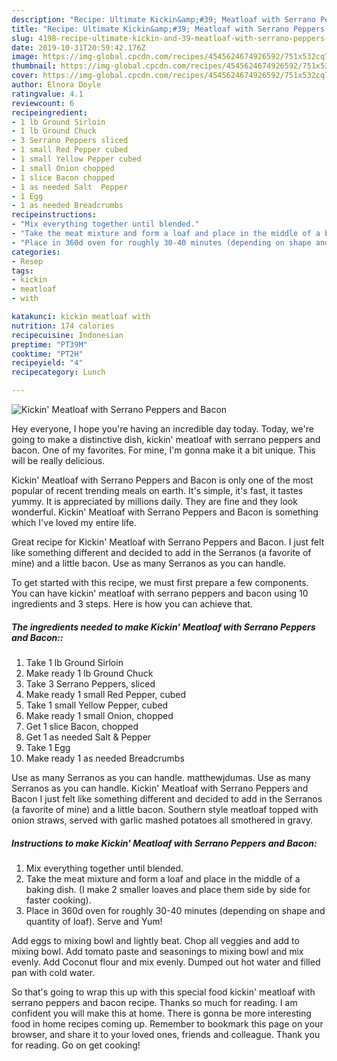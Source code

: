 ```yaml
---
description: "Recipe: Ultimate Kickin&amp;#39; Meatloaf with Serrano Peppers and Bacon"
title: "Recipe: Ultimate Kickin&amp;#39; Meatloaf with Serrano Peppers and Bacon"
slug: 4198-recipe-ultimate-kickin-and-39-meatloaf-with-serrano-peppers-and-bacon
date: 2019-10-31T20:59:42.176Z
image: https://img-global.cpcdn.com/recipes/4545624674926592/751x532cq70/kickin-meatloaf-with-serrano-peppers-and-bacon-recipe-main-photo.jpg
thumbnail: https://img-global.cpcdn.com/recipes/4545624674926592/751x532cq70/kickin-meatloaf-with-serrano-peppers-and-bacon-recipe-main-photo.jpg
cover: https://img-global.cpcdn.com/recipes/4545624674926592/751x532cq70/kickin-meatloaf-with-serrano-peppers-and-bacon-recipe-main-photo.jpg
author: Elnora Doyle
ratingvalue: 4.1
reviewcount: 6
recipeingredient:
- 1 lb Ground Sirloin
- 1 lb Ground Chuck
- 3 Serrano Peppers sliced
- 1 small Red Pepper cubed
- 1 small Yellow Pepper cubed
- 1 small Onion chopped
- 1 slice Bacon chopped
- 1 as needed Salt  Pepper
- 1 Egg
- 1 as needed Breadcrumbs
recipeinstructions:
- "Mix everything together until blended."
- "Take the meat mixture and form a loaf and place in the middle of a baking dish. (I make 2 smaller loaves and place them side by side for faster cooking)."
- "Place in 360d oven for roughly 30-40 minutes (depending on shape and quantity of loaf). Serve and Yum!"
categories:
- Resep
tags:
- kickin
- meatloaf
- with

katakunci: kickin meatloaf with
nutrition: 174 calories
recipecuisine: Indonesian
preptime: "PT39M"
cooktime: "PT2H"
recipeyield: "4"
recipecategory: Lunch

---
```



![Kickin&#39; Meatloaf with Serrano Peppers and Bacon](https://img-global.cpcdn.com/recipes/4545624674926592/751x532cq70/kickin-meatloaf-with-serrano-peppers-and-bacon-recipe-main-photo.jpg)

Hey everyone, I hope you're having an incredible day today. Today, we're going to make a distinctive dish, kickin&#39; meatloaf with serrano peppers and bacon. One of my favorites. For mine, I'm gonna make it a bit unique. This will be really delicious.

Kickin&#39; Meatloaf with Serrano Peppers and Bacon is only one of the most popular of recent trending meals on earth. It's simple, it's fast, it tastes yummy. It is appreciated by millions daily. They are fine and they look wonderful. Kickin&#39; Meatloaf with Serrano Peppers and Bacon is something which I've loved my entire life.

Great recipe for Kickin&#39; Meatloaf with Serrano Peppers and Bacon. I just felt like something different and decided to add in the Serranos (a favorite of mine) and a little bacon. Use as many Serranos as you can handle.


To get started with this recipe, we must first prepare a few components. You can have kickin&#39; meatloaf with serrano peppers and bacon using 10 ingredients and 3 steps. Here is how you can achieve that.

##### The ingredients needed to make Kickin&#39; Meatloaf with Serrano Peppers and Bacon::

1. Take 1 lb Ground Sirloin
1. Make ready 1 lb Ground Chuck
1. Take 3 Serrano Peppers, sliced
1. Make ready 1 small Red Pepper, cubed
1. Take 1 small Yellow Pepper, cubed
1. Make ready 1 small Onion, chopped
1. Get 1 slice Bacon, chopped
1. Get 1 as needed Salt &amp; Pepper
1. Take 1 Egg
1. Make ready 1 as needed Breadcrumbs


Use as many Serranos as you can handle. matthewjdumas. Use as many Serranos as you can handle. Kickin&#39; Meatloaf with Serrano Peppers and Bacon I just felt like something different and decided to add in the Serranos (a favorite of mine) and a little bacon. Southern style meatloaf topped with onion straws, served with garlic mashed potatoes all smothered in gravy. 

##### Instructions to make Kickin&#39; Meatloaf with Serrano Peppers and Bacon:

1. Mix everything together until blended.
1. Take the meat mixture and form a loaf and place in the middle of a baking dish. (I make 2 smaller loaves and place them side by side for faster cooking).
1. Place in 360d oven for roughly 30-40 minutes (depending on shape and quantity of loaf). Serve and Yum!


Add eggs to mixing bowl and lightly beat. Chop all veggies and add to mixing bowl. Add tomato paste and seasonings to mixing bowl and mix evenly. Add Coconut flour and mix evenly. Dumped out hot water and filled pan with cold water. 

So that's going to wrap this up with this special food kickin&#39; meatloaf with serrano peppers and bacon recipe. Thanks so much for reading. I am confident you will make this at home. There is gonna be more interesting food in home recipes coming up. Remember to bookmark this page on your browser, and share it to your loved ones, friends and colleague. Thank you for reading. Go on get cooking!
